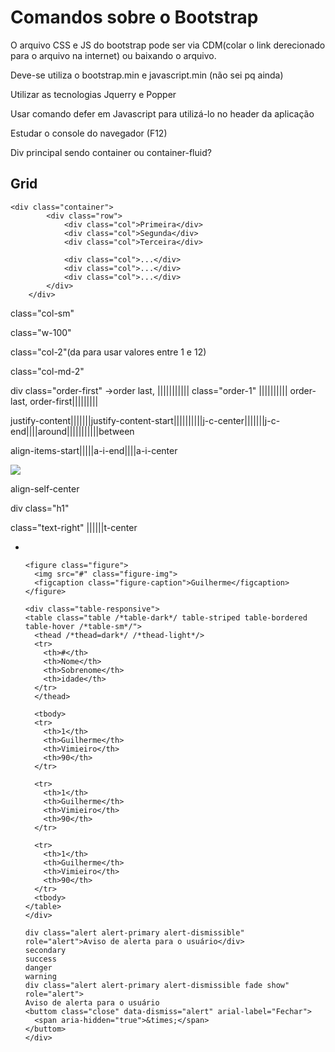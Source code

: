 # Comandos sobre o Bootstrap

O arquivo CSS e JS do bootstrap pode ser via CDM(colar o link derecionado para o arquivo na internet) ou baixando o arquivo.

Deve-se utiliza o bootstrap.min e javascript.min (não sei pq ainda)

Utilizar as tecnologias Jquerry e Popper

Usar comando defer em Javascript para utilizá-lo no header da aplicação

Estudar o console do navegador (F12)

Div principal sendo container ou container-fluid?

## Grid

```
<div class="container">
        <div class="row">
            <div class="col">Primeira</div>
            <div class="col">Segunda</div>
            <div class="col">Terceira</div>

            <div class="col">...</div>
            <div class="col">...</div>
            <div class="col">...</div>
        </div>
    </div>
```    
    
class="col-sm"

class="w-100"

class="col-2"(da para usar valores entre 1 e 12)

class="col-md-2"

div class="order-first"    ->order last, ||||||||||| class="order-1"  |||||||||| order-last, order-first|||||||||

justify-content|||||||justify-content-start||||||||||j-c-center|||||||j-c-end||||around|||||||||||between 

align-items-start|||||a-i-end||||a-i-center

<div class="media"><img src="#" class="mr-3 avatar"> <br> <div class="media-body> texto...</div>

<ul class="list-unstyled"></ul>

align-self-center

div class="h1"

<small class="text-muted"></small>

<span class="mark"> </span>

class="text-right" ||||||t-center

<ul class="list-inline> <li class="list-inline-item></li><li class="list-inline-item></li> </ul>

<img src="" class="img-fluid">

<img src="" class="img-thumbnail">

<img src="" class="rounded">

<img src="" class="float-right">

```
<figure class="figure">
  <img src="#" class="figure-img">
  <figcaption class="figure-caption">Guilherme</figcaption>
</figure>
```

```
<div class="table-responsive">
<table class="table /*table-dark*/ table-striped table-bordered table-hover /*table-sm*/">
  <thead /*thead=dark*/ /*thead-light*/>
  <tr>
    <th>#</th>
    <th>Nome</th>
    <th>Sobrenome</th>
    <th>idade</th>
  </tr>
  </thead>
  
  <tbody>
  <tr>
    <th>1</th>
    <th>Guilherme</th>
    <th>Vimieiro</th>
    <th>90</th>
  </tr>
  
  <tr>
    <th>1</th>
    <th>Guilherme</th>
    <th>Vimieiro</th>
    <th>90</th>
  </tr>
  
  <tr>
    <th>1</th>
    <th>Guilherme</th>
    <th>Vimieiro</th>
    <th>90</th>
  </tr>
  <tbody>
</table>
</div>
```

```
div class="alert alert-primary alert-dismissible" role="alert">Aviso de alerta para o usuário</div>
secondary
success
danger
warning
div class="alert alert-primary alert-dismissible fade show" role="alert">
Aviso de alerta para o usuário
<buttom class="close" data-dismiss="alert" arial-label="Fechar">
  <span aria-hidden="true">&times;</span>
</buttom>
</div>
```






